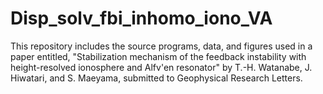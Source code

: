 # Disp_solv_fbi_inhomo_iono_VA
This repository includes the source programs, data, and figures used in a paper entitled, "Stabilization mechanism of the feedback instability with height-resolved ionosphere and Alfv'en resonator" by T.-H. Watanabe, J. Hiwatari, and S. Maeyama, submitted to Geophysical Research Letters.

